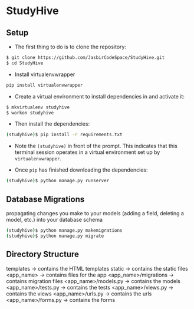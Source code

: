 # StudyHive

## Setup

* The first thing to do is to clone the repository:

```sh
$ git clone https://github.com/JasbirCodeSpace/StudyHive.git
$ cd StudyHive
```
* Install virtualenvwrapper

```sh
pip install virtualenvwrapper
```
* Create a virtual environment to install dependencies in and activate it:

```sh
$ mkvirtualenv studyhive
$ workon studyhive
```

* Then install the dependencies:

```sh
(studyhive)$ pip install -r requirements.txt
```
* Note the `(studyhive)` in front of the prompt. This indicates that this terminal
session operates in a virtual environment set up by `virtualenvwrapper`.

* Once `pip` has finished downloading the dependencies:
```sh
(studyhive)$ python manage.py runserver
```

## Database Migrations

propagating changes you make to your models (adding a field, deleting a model, etc.) into your database schema

```sh
(studyhive)$ python manage.py makemigrations
(studyhive)$ python manage.py migrate
```

## Directory Structure
templates -> contains the HTML templates
static -> contains the static files
<app_name> -> contains files for the app
        <app_name>/migrations -> contains migration files
        <app_name>/models.py -> contains the models
        <app_name>/tests.py -> contains the tests
        <app_name>/views.py -> contains the views
        <app_name>/urls.py -> contains the urls
        <app_name>/forms.py -> contains the forms

